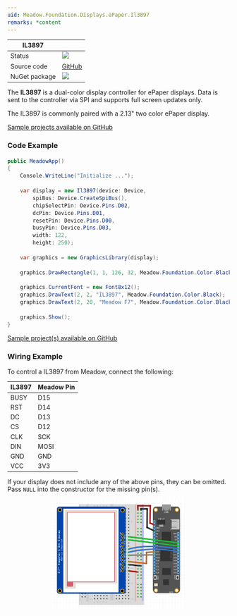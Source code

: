 ```yaml
---
uid: Meadow.Foundation.Displays.ePaper.Il3897
remarks: *content
---
```


| IL3897 | |
|--------|--------|
| Status | <img src="https://img.shields.io/badge/Working-brightgreen"/> |
| Source code | [GitHub](https://github.com/WildernessLabs/Meadow.Foundation/tree/master/Source/Meadow.Foundation.Peripherals/Displays.ePaper.IL3897) |
| NuGet package | <a href="https://www.nuget.org/packages/Meadow.Foundation.Displays.ePaper.IL3897/" target="_blank"><img src="https://img.shields.io/nuget/v/Meadow.Foundation.Displays.ePaper.IL3897.svg?label=Meadow.Foundation.Displays.ePaper.IL3897" /></a> |

The **IL3897** is a dual-color display controller for ePaper displays. Data is sent to the controller via SPI and supports full screen updates only.

The IL3897 is commonly paired with a 2.13" two color ePaper display.

[Sample projects available on GitHub](https://github.com/WildernessLabs/Meadow.Foundation/tree/master/Source/Meadow.Foundation.Peripherals/Displays.ePaper/Samples)

### Code Example

```csharp
public MeadowApp()
{
    Console.WriteLine("Initialize ...");
 
    var display = new Il3897(device: Device,
        spiBus: Device.CreateSpiBus(),
        chipSelectPin: Device.Pins.D02,
        dcPin: Device.Pins.D01,
        resetPin: Device.Pins.D00,
        busyPin: Device.Pins.D03,
        width: 122,
        height: 250);

    var graphics = new GraphicsLibrary(display);

    graphics.DrawRectangle(1, 1, 126, 32, Meadow.Foundation.Color.Black, false);

    graphics.CurrentFont = new Font8x12();
    graphics.DrawText(2, 2, "IL3897", Meadow.Foundation.Color.Black);
    graphics.DrawText(2, 20, "Meadow F7", Meadow.Foundation.Color.Black);

    graphics.Show();
}

```

[Sample project(s) available on GitHub](https://github.com/WildernessLabs/Meadow.Foundation/tree/master/Source/Meadow.Foundation.Peripherals/Displays.ePaper.IL3897/Samples/Displays.ePaper.IL3897_Sample)

### Wiring Example

 To control a IL3897 from Meadow, connect the following:

| IL3897  | Meadow Pin |
|---------|------------|
| BUSY    | D15        |
| RST     | D14        |
| DC      | D13        |
| CS      | D12        |
| CLK     | SCK        |
| DIN     | MOSI       |
| GND     | GND        |
| VCC     | 3V3        |

If your display does not include any of the above pins, they can be omitted. Pass `NULL` into the constructor for the missing pin(s).

<img src="../../API_Assets/Meadow.Foundation.Displays.ePaper.IL3897/ePaper_Fritzing.png" 
    style="width: 60%; display: block; margin-left: auto; margin-right: auto;" />

